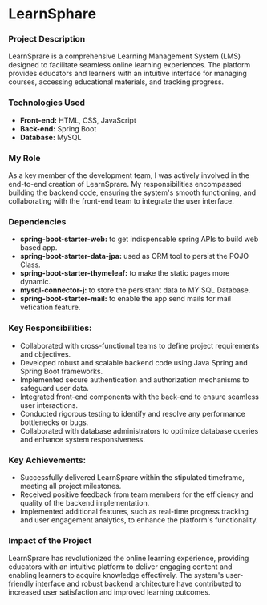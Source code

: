 # LearnSphare

### Project Description
LearnSprare is a comprehensive Learning Management System (LMS) designed to facilitate seamless online learning experiences. The platform provides educators and learners with an intuitive interface for managing courses, accessing educational materials, and tracking progress. 

### Technologies Used
- **Front-end:** HTML, CSS, JavaScript 
- **Back-end:** Spring Boot 
- **Database:** MySQL

### My Role
As a key member of the development team, I was actively involved in the end-to-end creation of LearnSprare. My responsibilities encompassed building the backend code, ensuring the system's smooth functioning, and collaborating with the front-end team to integrate the user interface.

### Dependencies 
- **spring-boot-starter-web:** to get indispensable spring APIs to build web based app.
- **spring-boot-starter-data-jpa:** used as ORM tool to persist the POJO Class.
- **spring-boot-starter-thymeleaf:** to make the static pages more dynamic.
- **mysql-connector-j:** to store the persistant data to MY SQL Database.
- **spring-boot-starter-mail:** to enable the app send mails for mail vefication feature.

  
### Key Responsibilities:
- Collaborated with cross-functional teams to define project requirements and objectives. 
- Developed robust and scalable backend code using Java Spring and Spring Boot frameworks. 
- Implemented secure authentication and authorization mechanisms to safeguard user data. 
- Integrated front-end components with the back-end to ensure seamless user interactions. 
- Conducted rigorous testing to identify and resolve any performance bottlenecks or bugs. 
- Collaborated with database administrators to optimize database queries and enhance system responsiveness.

### Key Achievements:
- Successfully delivered LearnSprare within the stipulated timeframe, meeting all project milestones.
- Received positive feedback from team members for the efficiency and quality of the backend implementation. 
- Implemented additional features, such as real-time progress tracking and user engagement analytics, to enhance the platform's functionality.

### Impact of the Project
LearnSprare has revolutionized the online learning experience, providing educators with an intuitive platform to deliver engaging content and enabling learners to acquire knowledge effectively. The system's user-friendly interface and robust backend architecture have contributed to increased user satisfaction and improved learning outcomes. 
